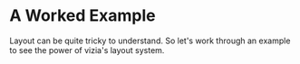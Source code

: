 # A Worked Example

Layout can be quite tricky to understand. So let's work through an example to see the power of vizia's layout system.

